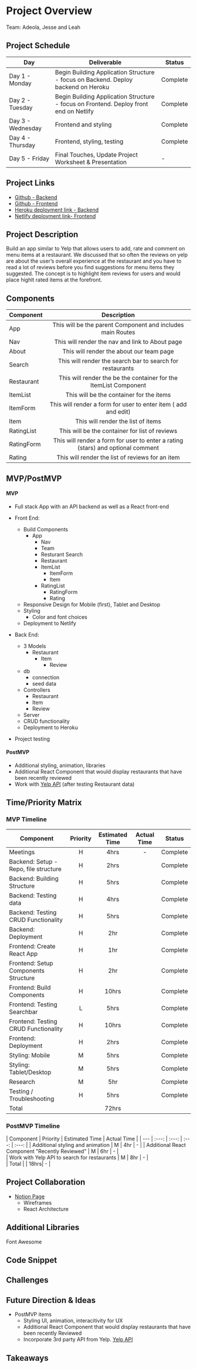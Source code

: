 # Project Overview

Team: Adeola, Jesse and Leah

## Project Schedule

|  Day | Deliverable | Status
|---|---| ---|
|Day 1 - Monday| Begin Building Application Structure - focus on Backend. Deploy backend on Heroku | Complete
|Day 2 - Tuesday| Begin Building Application Structure - focus on Frontend. Deploy front end on Netlify | Complete
|Day 3 - Wednesday| Frontend and styling  | Complete
|Day 4 - Thursday| Frontend, styling, testing | Complete
|Day 5 - Friday| Final Touches, Update Project Worksheet & Presentation | -


## Project Links

- [Github - Backend](https://github.com/adeola-ak/palatebackend)
- [Github - Frontend](https://github.com/adeola-ak/palatefrontend)
- [Heroku deployment link - Backend](https://aa-palate-backend.herokuapp.com/)
- [Netlify deployment link- Frontend](https://angry-varahamihira-1df144.netlify.app/)

## Project Description

Build an app similar to Yelp that allows users to add, rate and comment on menu items at a restaurant. We discussed that so often the reviews on yelp are about the user’s overall experience at the restaurant and you have to read a lot of reviews before you find suggestions for menu items they suggested. The concept is to highlight item reviews for users and would place highlt rated items at the forefront.


## Components

| Component | Description | 
| --- | :---: |  
| App | This will be the parent Component and includes main Routes | 
| Nav | This will render the nav and link to About page | 
| About | This will render the about our team page | 
| Search | This will render the search bar to search for restaurants| 
| Restaurant | This will render the  be the container for the ItemList Component | 
| ItemList | This will be the container for the items | 
| ItemForm | This will render a form for user to enter item ( add and edit) | 
| Item | This will render the list of items | 
| RatingList | This will be the container for list of reviews| 
| RatingForm | This will render a form for user to enter a rating (stars) and optional comment | 
| Rating | This will render the list of reviews for an item |

## MVP/PostMVP 

#### MVP 
- Full stack App with an API backend as well as a React front-end

- Front End:
    - Build Components
        - App 
            - Nav
            - Team
            - Resturant Search
            - Restaurant
            - ItemList
                - ItemForm
                - Item
            - RatingList
                - RatingForm 
                - Rating 
	- Responsive Design for Mobile (first), Tablet and Desktop
    - Styling 
	    - Color and font choices
    - Deployment to Netlify

- Back End: 
	- 3 Models 
        - Restaurant
            - Item 
                - Review
    - db
        - connection
        - seed data
    - Controllers
        - Restaurant
        - Item
        - Review
    - Server
    - CRUD functionality
    - Deployment to Heroku
- Project testing 

#### PostMVP 
- Additional styling, animation, libraries
- Additional React Component that would display restaurants that have been recently reviewed
- Work with [Yelp API](https://www.yelp.com/developers/documentation/v3) (after testing Restaurant data)

## Time/Priority Matrix

### MVP Timeline

| Component | Priority | Estimated Time | Actual Time | Status |
| --- | :---: |  :---: | :---: | :---: |
| Meetings | H | 4hrs| - | Complete |
| Backend: Setup - Repo, file structure | H | 2hrs|  | Complete |
| Backend: Building Structure | H | 5hrs|  | Complete |
| Backend: Testing data | H | 4hrs|  | Complete |
| Backend: Testing CRUD Functionality | H | 5hrs|  | Complete |
| Backend: Deployment | H | 2hr | | Complete |
| Frontend: Create React App | H | 1hr|  | Complete |
| Frontend: Setup Components Structure | H | 2hr| | Complete |
| Frontend: Build Components | H | 10hrs|  | Complete |
| Frontend: Testing Searchbar | L | 5hrs|  | Complete |
| Frontend: Testing CRUD Functionality | H | 10hrs|  | Complete |
| Frontend: Deployment| H | 2hrs|  | Complete |
| Styling: Mobile | M | 5hrs|  | Complete |
| Styling: Tablet/Desktop | M | 5hrs|  | Complete  |
| Research | M | 5hr|  | Complete |
| Testing / Troubleshooting | H | 5hrs|  | Complete |
| Total |  | 72hrs|  | |


### PostMVP Timeline
| Component | Priority | Estimated Time | Actual Time | 
| --- | :---: |  :---: | :---: | :---: | 
| Additional styling and animation | M | 4hr | - | 
| Additional React Component "Recently Reviewed" | M | 6hr | - |  
| Work with Yelp API to search for restaurants | M | 8hr | - |  
| Total |  | 18hrs| - | 


## Project Collaboration
- [Notion Page](https://www.notion.so/6abe7434a98a457da840a400284fb91a?v=21050a9ead9c43e2aed069234b64714e)
    - Wireframes
    - React Architecture
    
## Additional Libraries
Font Awesome

## Code Snippet



## Challenges 


## Future Direction & Ideas
- PostMVP items
    - Styling UI, animation, interacitivity for UX
    - Additional React Component that would display restaurants that have been recently Reviewed
    - Incorporate 3rd party API from Yelp. [Yelp API](https://www.yelp.com/developers/documentation/v3)



## Takeaways